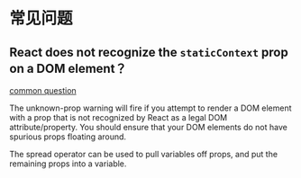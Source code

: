 # 常见问题

## React does not recognize the `staticContext` prop on a DOM element？

[common question](https://reactjs.org/warnings/unknown-prop.html)

The unknown-prop warning will fire if you attempt to render a DOM element with a prop that is not recognized by React as a legal DOM attribute/property. You should ensure that your DOM elements do not have spurious props floating around.

The spread operator can be used to pull variables off props, and put the remaining props into a variable.
